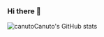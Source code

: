### Hi there 👋

![canutoCanuto's GitHub stats](https://github-readme-stats.vercel.app/api?username=canutoCanuto&show_icons=true&theme=dark)
<!-- 
![Top Langs](https://github-readme-stats.vercel.app/api/top-langs/?username=canutoCanuto&langs_count=5&theme=dark&layout=compact) -->

<!--
**canutoCanuto/canutoCanuto** is a ✨ _special_ ✨ repository because its `README.md` (this file) appears on your GitHub profile.

Here are some ideas to get you started:

- 🔭 I’m currently working on ...
- 🌱 I’m currently learning ...
- 👯 I’m looking to collaborate on ...
- 🤔 I’m looking for help with ...
- 💬 Ask me about ...
- 📫 How to reach me: ...
- 😄 Pronouns: ...
- ⚡ Fun fact: ...
-->
